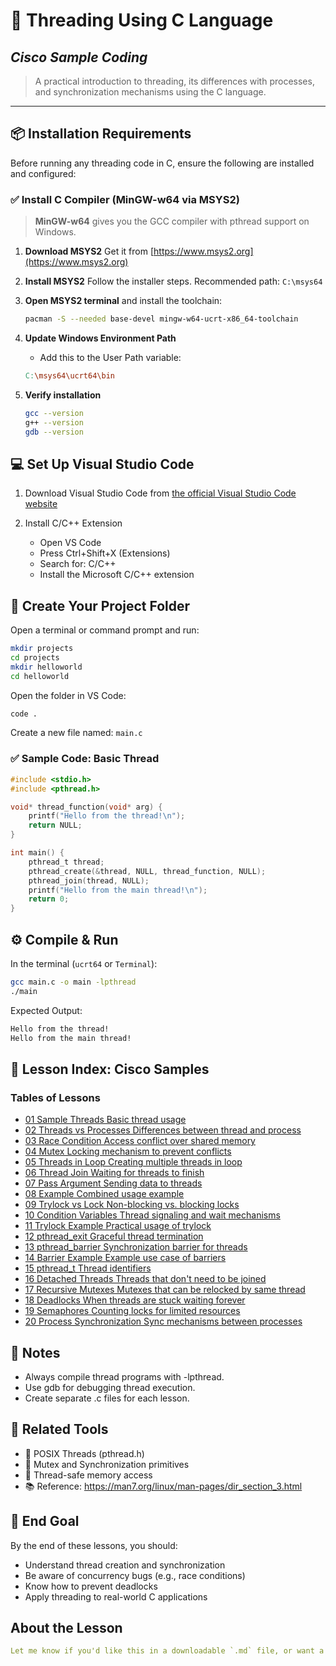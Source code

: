 # 🧵 Threading Using C Language

## _Cisco Sample Coding_

> A practical introduction to threading, its differences with processes, and synchronization mechanisms using the C language.

---

## 📦 Installation Requirements

Before running any threading code in C, ensure the following are installed and configured:

### ✅ Install C Compiler (MinGW-w64 via MSYS2)

> **MinGW-w64** gives you the GCC compiler with pthread support on Windows.

1. **Download MSYS2**
   Get it from [https://www.msys2.org](https://www.msys2.org)

2. **Install MSYS2**
   Follow the installer steps. Recommended path: `C:\msys64`

3. **Open MSYS2 terminal** and install the toolchain:

   ```sh
   pacman -S --needed base-devel mingw-w64-ucrt-x86_64-toolchain
   ```

4. **Update Windows Environment Path**

   - Add this to the User Path variable:

   ```makefile
   C:\msys64\ucrt64\bin
   ```

5. **Verify installation**

   ```sh
   gcc --version
   g++ --version
   gdb --version
   ```

## 💻 Set Up Visual Studio Code

1. Download Visual Studio Code from [the official Visual Studio Code website](https://code.visualstudio.com)

2. Install C/C++ Extension
   - Open VS Code
   - Press Ctrl+Shift+X (Extensions)
   - Search for: C/C++
   - Install the Microsoft C/C++ extension

## 📁 Create Your Project Folder

Open a terminal or command prompt and run:

```sh
mkdir projects
cd projects
mkdir helloworld
cd helloworld
```

Open the folder in VS Code:

```sh
code .
```

Create a new file named: `main.c`

### ✅ Sample Code: Basic Thread

```c
#include <stdio.h>
#include <pthread.h>

void* thread_function(void* arg) {
    printf("Hello from the thread!\n");
    return NULL;
}

int main() {
    pthread_t thread;
    pthread_create(&thread, NULL, thread_function, NULL);
    pthread_join(thread, NULL);
    printf("Hello from the main thread!\n");
    return 0;
}
```

## ⚙️ Compile & Run

In the terminal (`ucrt64` or `Terminal`):

```sh
gcc main.c -o main -lpthread
./main
```

Expected Output:

```css
Hello from the thread!
Hello from the main thread!
```

## 🧪 Lesson Index: Cisco Samples

### Tables of Lessons

- [01 Sample Threads Basic thread usage](./Lesson%20-%2001%20Sample%20Threads/)
- [02 Threads vs Processes Differences between thread and process](./Lesson%20-%2002%20Threads%20vs%20Processes/)
- [03 Race Condition Access conflict over shared memory](./Lesson%20-%2003%20Race%20Condition/)
- [04 Mutex Locking mechanism to prevent conflicts](./Lesson%20-%2004%20Mutex/)
- [05 Threads in Loop Creating multiple threads in loop](./Lesson%20-%2005%20Thread%20in%20Loop/)
- [06 Thread Join Waiting for threads to finish](./Lesson%20-%2006%20Thread%20Join/)
- [07 Pass Argument Sending data to threads](./Lesson%20-%2007%20Pass%20Argument/)
- [08 Example Combined usage example](./Lesson%20-%2008%20Example/)
- [09 Trylock vs Lock Non-blocking vs. blocking locks](./Lesson%20-%2009%20Between%20Trylock%20and%20Lock/)
- [10 Condition Variables Thread signaling and wait mechanisms](./Lesson%20-%2010%20Condition%20Variable/)
- [11 Trylock Example Practical usage of trylock](./Lesson%20-%2011%20Examples%20for%20Trylock/)
- [12 pthread_exit Graceful thread termination](./Lesson%20-%2012%20pthread_exit/)
- [13 pthread_barrier Synchronization barrier for threads](./Lesson%20-%2013%20pthread_barrier/)
- [14 Barrier Example Example use case of barriers](./Lesson%20-%2014%20%20Example%20for%20the%20Barrier/)
- [15 pthread_t Thread identifiers](./Lesson%20-%2015%20pthread_t/)
- [16 Detached Threads Threads that don't need to be joined](./Lesson%20-%2016%20Detached%20Threads/)
- [17 Recursive Mutexes Mutexes that can be relocked by same thread](./Lesson%20-%2017%20Recursive%20Mutexes/)
- [18 Deadlocks When threads are stuck waiting forever](./Lesson%20-%2018%20Deadlocks/)
- [19 Semaphores Counting locks for limited resources](./Lesson%20-%2019%20Semaphores/)
- [20 Process Synchronization Sync mechanisms between processes](./Lesson%20-%2020%20Between%20Semaphores%20and%20Mutex/)

## 📘 Notes

- Always compile thread programs with -lpthread.
- Use gdb for debugging thread execution.
- Create separate .c files for each lesson.

## 📎 Related Tools

- 🧵 POSIX Threads (pthread.h)
- 🔐 Mutex and Synchronization primitives
- 🧠 Thread-safe memory access
- 📚 Reference: <https://man7.org/linux/man-pages/dir_section_3.html>

## 🎯 End Goal

By the end of these lessons, you should:

- Understand thread creation and synchronization
- Be aware of concurrency bugs (e.g., race conditions)
- Know how to prevent deadlocks
- Apply threading to real-world C applications

## About the Lesson

```yaml
Let me know if you'd like this in a downloadable `.md` file, or want a folder structure with all `lessonXX.c` boilerplate files created for you automatically.
```
